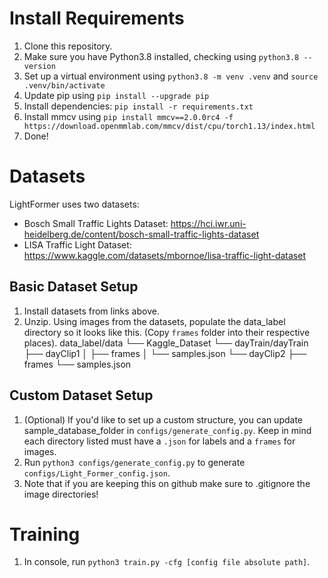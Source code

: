 # Install Requirements

1. Clone this repository.
2. Make sure you have Python3.8 installed, checking using `python3.8 --version`
3. Set up a virtual environment using `python3.8 -m venv .venv` and `source .venv/bin/activate`
4. Update pip using `pip install --upgrade pip`
5. Install dependencies: `pip install -r requirements.txt`
6. Install mmcv using `pip install mmcv==2.0.0rc4 -f https://download.openmmlab.com/mmcv/dist/cpu/torch1.13/index.html`
7. Done!

# Datasets

LightFormer uses two datasets:

- Bosch Small Traffic Lights Dataset: https://hci.iwr.uni-heidelberg.de/content/bosch-small-traffic-lights-dataset
- LISA Traffic Light Dataset: https://www.kaggle.com/datasets/mbornoe/lisa-traffic-light-dataset

## Basic Dataset Setup

1. Install datasets from links above.
2. Unzip. Using images from the datasets, populate the data_label directory so it looks like this. (Copy `frames` folder into their respective places).
   data_label/data
   └── Kaggle_Dataset
   └── dayTrain/dayTrain
   ├── dayClip1
   │ ├── frames
   │ └── samples.json
   └── dayClip2
   ├── frames
   └── samples.json

## Custom Dataset Setup

1. (Optional) If you'd like to set up a custom structure, you can update sample_database_folder in `configs/generate_config.py`. Keep in mind each directory listed must have a `.json` for labels and a `frames` for images.
2. Run `python3 configs/generate_config.py` to generate `configs/Light_Former_config.json`.
3. Note that if you are keeping this on github make sure to .gitignore the image directories!

# Training

1. In console, run `python3 train.py -cfg [config file absolute path]`.
